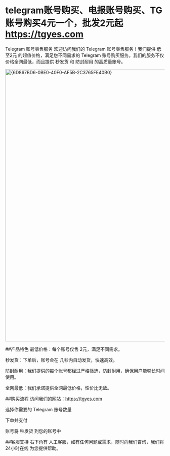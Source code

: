 # telegram账号购买、电报账号购买、TG账号购买4元一个，批发2元起 https://tgyes.com
Telegram 账号零售服务
欢迎访问我们的 Telegram 账号零售服务！我们提供 低至2元 的超值价格，满足您不同需求的 Telegram 账号购买服务。我们的服务不仅价格全网最低，而且提供 秒发货 和 防封耐用 的高质量账号。

<img width="858" alt="{6D867BD6-0BE0-40F0-AF5B-2C3765FE40B0}" src="https://github.com/user-attachments/assets/a14b49c4-5809-4f81-b6fa-2f9131732f2d" />

##产品特色
最低价格：每个账号仅售 2元，满足不同需求。

秒发货：下单后，账号会在 几秒内自动发货，快速高效。

防封耐用：我们提供的每个账号都经过严格筛选，防封耐用，确保用户能够长时间使用。

全网最低：我们承诺提供全网最低价格，性价比无敌。

##购买流程
访问我们的网站：https://tgyes.com

选择你需要的 Telegram 账号数量

下单并支付

账号将 秒发货 到您的账号中

##客服支持
右下角有 人工客服，如有任何问题或需求，随时向我们咨询，我们将 24小时在线 为您提供帮助。
